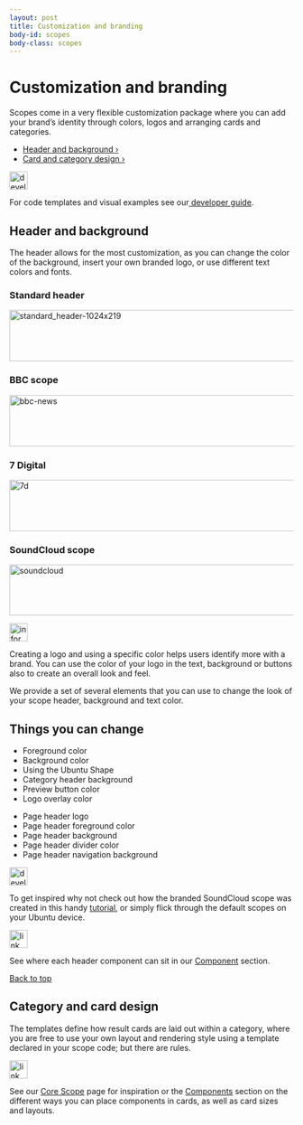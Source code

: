 ```yaml
---
layout: post
title: Customization and branding
body-id: scopes
body-class: scopes
---
```


<div class="row">
  <div class="eight-col">
  <h1>Customization and branding</h1>
  <p>Scopes come in a very flexible customization package where you can add your brand&#8217;s identity through colors, logos and arranging cards and categories.</p>
</div>
  <div class="six-col combined-list">
  <ul class="six-col list"><li><a href="#header-and-background">Header and background&nbsp;&rsaquo;</a></li><li><a href="#card-and-category-design">Card and category design&nbsp;&rsaquo;</a></li></ul>
</div>
 <div class="eight-col box box-grey vertical-align vertical-align--image-left">
    <p><img class="vertical-align__image" src="https://assets.ubuntu.com/v1/0d9d7281-developer_links..png" alt="developer_links." width="32" height="32"></p>
    <div class="vertical-align__content">
        <p>For code templates and visual examples see our<a href="https://developer.ubuntu.com/en/scopes/guides/scopes-customization-branding/"> developer guide</a>.</p>
    </div>
</div>
</div>

<div class="row">
  <div class="eight-col">
  <h2 id="header-and-background">Header and background</h2>
  <p>The header allows for the most customization, as you can change the color of the background, insert your own branded logo, or use different text colors and fonts.</p>
</div>
  <div class="twelve-col">
  <div class="six-col">
  <h3>Standard header</h3>
  <p>
  <img class="alignnone size-full" src="https://assets.ubuntu.com/v1/98658783-standard_header-1024x2191.png" alt="standard_header-1024x219" width="540" height="91">
</p>
</div>
  <div class="six-col last-col">
  <h3>BBC scope</h3>
  <p>
  <img class="alignnone size-full" src="https://assets.ubuntu.com/v1/cddd334c-bbc-news.png" alt="bbc-news" width="540" height="91">
</p>
</div>
</div>
  <div class="twelve-col">
  <div class="six-col">
  <h3>7 Digital</h3>
  <p>
  <img class="alignnone size-full" src="https://assets.ubuntu.com/v1/002f50f3-7d.png" alt="7d" width="540" height="91">
</p>
</div>
  <div class="six-col last-col">
  <h3>SoundCloud scope</h3>
  <p>
  <img class="alignnone size-full" src="https://assets.ubuntu.com/v1/c1c5f0e0-soundcloud.png" alt="soundcloud" width="540" height="90">
</p>
</div>
</div>

<div class="eight-col box box-grey vertical-align vertical-align--image-left">
    <p><img class="vertical-align__image" src="https://assets.ubuntu.com/v1/7024ba0f-information-link.png" alt="information-link" width="32" height="32"></p>
    <div class="vertical-align__content">
        <p>Creating a logo and using a specific color helps users identify more with a brand. You can use the color of your logo in the text, background or buttons also to create an overall look and feel.</p>
    </div>
</div>
<p class="eight-col">We provide a set of several elements that you can use to change the look of your scope header, background and text color.</p>
</div>

<div class="row">
  <h2>Things you can change</h2>
  <div class="twelve-col">
  <div class="six-col">
  <ul class="list">
  <li>Foreground color</li>
  <li>Background color</li>
  <li>Using the Ubuntu Shape</li>
  <li>Category header background</li>
  <li>Preview button color</li>
  <li>Logo overlay color</li>
</ul>
</div>
  <div class="six-col last-col">
  <ul class="list">
  <li>Page header logo</li>
  <li>Page header foreground color</li>
  <li>Page header background</li>
  <li>Page header divider color</li>
  <li>Page header navigation background</li>
</ul>
</div>
</div>
  <div class="six-col box box-grey">
  <div class="one-col last-col align-centre">
  <img class="alignnone size-full" src="https://assets.ubuntu.com/v1/0d9d7281-developer_links..png" alt="developer_links." width="32" height="32">
</div>
  <div class="five-col last-col">
  <p>To get inspired why not check out how the branded SoundCloud scope was created in this handy <a href="https://developer.ubuntu.com/en/scopes/tutorials/write-a-json-scope-in-cpp/">tutorial</a>, or simply flick through the default scopes on your Ubuntu device.</p>
</div>
</div>
  <div class="six-col last-col box box-grey">
  <div class="one-col last-col align-centre">
  <img class="alignnone size-full" src="https://assets.ubuntu.com/v1/9e8b37dd-link_external.png" alt="link_external" width="32" height="32">
</div>
  <div class="five-col last-col">
  <p>See where each header component can sit in our <a href="/components">Component</a> section.</p>
</div>
</div>
</div>

<div class="row no-border">
  <div class="link-top">
  <a href="#">Back to top</a>
</div>
  <div class="eight-col">
  <h2 id="card-and-category-design">Category and card design</h2>
  <p>The templates define how result cards are laid out within a category, where you are free to use your own layout and rendering style using a template declared in your scope code; but there are rules.</p>
</div>
  <div class="eight-col box box-grey">
  <div class="one-col last-col align-centre">
  <img class="alignnone size-full" src="https://assets.ubuntu.com/v1/9e8b37dd-link_external.png" alt="link_external" width="32" height="32">
</div>
  <p>See our <a href="/scopes/core-scopes">Core Scope</a> page for inspiration or the <a href="/components">Components</a> section on the different ways you can place components in cards, as well as card sizes and layouts.</p>
</div>
</div>
